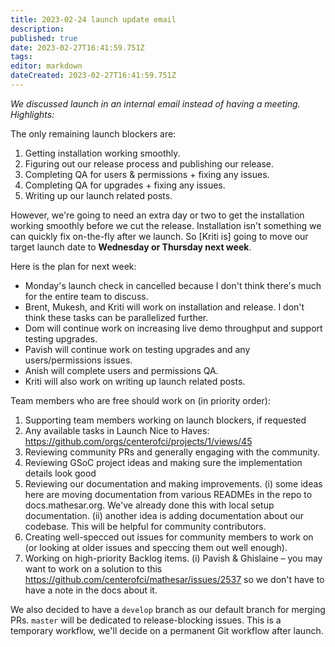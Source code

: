```yaml
---
title: 2023-02-24 launch update email
description: 
published: true
date: 2023-02-27T16:41:59.751Z
tags: 
editor: markdown
dateCreated: 2023-02-27T16:41:59.751Z
---
```


*We discussed launch in an internal email instead of having a meeting. Highlights:*

The only remaining launch blockers are:
1. Getting installation working smoothly.
2. Figuring out our release process and publishing our release.
3. Completing QA for users & permissions + fixing any issues.
4. Completing QA for upgrades + fixing any issues.
5. Writing up our launch related posts.

However, we're going to need an extra day or two to get the installation working smoothly before we cut the release. Installation isn't something we can quickly fix on-the-fly after we launch. So [Kriti is] going to move our target launch date to **Wednesday or Thursday next week**.

Here is the plan for next week:
- Monday's launch check in cancelled because I don't think there's much for the entire team to discuss.
- Brent, Mukesh, and Kriti will work on installation and release. I don't think these tasks can be parallelized further.
- Dom will continue work on increasing live demo throughput and support testing upgrades.
- Pavish will continue work on testing upgrades and any users/permissions issues.
- Anish will complete users and permissions QA.
- Kriti will also work on writing up launch related posts.

Team members who are free should work on (in priority order):
1. Supporting team members working on launch blockers, if requested
2. Any available tasks in Launch Nice to Haves: https://github.com/orgs/centerofci/projects/1/views/45
3. Reviewing community PRs and generally engaging with the community.
4. Reviewing GSoC project ideas and making sure the implementation details look good
5. Reviewing our documentation and making improvements.
    (i) some ideas here are moving documentation from various READMEs in the repo to docs.mathesar.org. We've already done this with local setup documentation.
    (ii) another idea is adding documentation about our codebase. This will be helpful for community contributors.
6. Creating well-specced out issues for community members to work on (or looking at older issues and speccing them out well enough).
7. Working on high-priority Backlog items.
    (i) Pavish & Ghislaine – you may want to work on a solution to this https://github.com/centerofci/mathesar/issues/2537 so we don't have to have a note in the docs about it.

We also decided to have a `develop` branch as our default branch for merging PRs. `master` will be dedicated to release-blocking issues. This is a temporary workflow, we'll decide on a permanent Git workflow after launch.